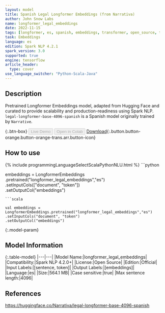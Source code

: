 ```yaml
---
layout: model
title: Spanish Legal Longformer Embeddings (from Narrativa)
author: John Snow Labs
name: longformer_legal_embeddings
date: 2022-11-15
tags: [longformer, es, spanish, embeddings, transformer, open_source, tensorflow]
task: Embeddings
language: es
edition: Spark NLP 4.2.1
spark_version: 3.0
supported: true
engine: tensorflow
article_header:
  type: cover
use_language_switcher: "Python-Scala-Java"
---
```


## Description

Pretrained Longformer Embeddings model, adapted from Hugging Face and curated to provide scalability and production-readiness using Spark NLP. `legal-longformer-base-4096-spanish` is a Spanish model originally trained by `Narrative`.

{:.btn-box}
<button class="button button-orange" disabled>Live Demo</button>
<button class="button button-orange" disabled>Open in Colab</button>
[Download](https://s3.amazonaws.com/auxdata.johnsnowlabs.com/public/models/longformer_legal_embeddings_es_4.2.0_3.0_1668492586700.zip){:.button.button-orange.button-orange-trans.arr.button-icon}

## How to use



<div class="tabs-box" markdown="1">
{% include programmingLanguageSelectScalaPythonNLU.html %}
```python

 embeddings = LongformerEmbeddings\
.pretrained("longformer_legal_embeddings","es")\
.setInputCols(["document", "token"])\
.setOutputCol("embeddings")

```
```scala

val embeddings = LongformerEmbeddings.pretrained("longformer_legal_embeddings","es")
.setInputCols("document", "token") 
.setOutputCol("embeddings")

```
</div>

{:.model-param}
## Model Information

{:.table-model}
|---|---|
|Model Name:|longformer_legal_embeddings|
|Compatibility:|Spark NLP 4.2.0+|
|License:|Open Source|
|Edition:|Official|
|Input Labels:|[sentence, token]|
|Output Labels:|[embeddings]|
|Language:|es|
|Size:|564.1 MB|
|Case sensitive:|true|
|Max sentence length:|4096|

## References

https://huggingface.co/Narrativa/legal-longformer-base-4096-spanish
